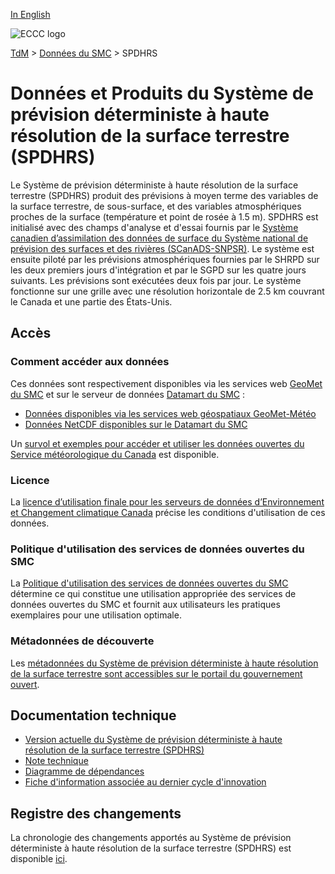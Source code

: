 [In English](readme_hrdlps_en.md)

![ECCC logo](../../img_eccc-logo.png)

[TdM](../../readme_fr.md) > [Données du SMC](../readme_fr.md) > SPDHRS

# Données et Produits du Système de prévision déterministe à haute résolution de la surface terrestre (SPDHRS)

Le Système de prévision déterministe à haute résolution de la surface terrestre (SPDHRS) produit des prévisions à moyen terme des variables de la surface terrestre, de sous-surface, et des variables atmosphériques proches de la surface (température et point de rosée à 1.5 m).  SPDHRS est initialisé avec des champs d'analyse et d'essai fournis par le [Système canadien d’assimilation des données de surface du Système national de prévision des surfaces et des rivières (SCanADS-SNPSR)](../../msc-data/nwp_caldas-nsrps/readme_caldas-nsrps_fr.md). Le système est ensuite piloté par les prévisions atmosphériques fournies par le SHRPD sur les deux premiers jours d'intégration et par le SGPD sur les quatre jours suivants. Les prévisions sont exécutées deux fois par jour. Le système fonctionne sur une grille avec une résolution horizontale de 2.5 km couvrant le Canada et une partie des États-Unis.

## Accès

### Comment accéder aux données

Ces données sont respectivement disponibles via les services web [GeoMet du SMC](https://eccc-msc.github.io/open-data/msc-geomet/readme_fr/) et sur le serveur de données [Datamart du SMC](../../msc-datamart/readme_fr.md) :

* [Données disponibles via les services web géospatiaux GeoMet-Météo](https://eccc-msc.github.io/open-data/msc-geomet/readme_fr/)
* [Données NetCDF disponibles sur le Datamart du SMC](readme_hrdlps-datamart_fr.md)   

Un [survol et exemples pour accéder et utiliser les données ouvertes du Service météorologique du Canada](../../usage/readme_fr.md) est disponible.

### Licence

La [licence d’utilisation finale pour les serveurs de données d’Environnement et Changement climatique Canada](../../licence/readme_fr.md) précise les conditions d'utilisation de ces données.

### Politique d'utilisation des services de données ouvertes du SMC

La [Politique d'utilisation des services de données ouvertes du SMC](../../usage-policy/readme_fr.md) détermine ce qui constitue une utilisation appropriée des services de données ouvertes du SMC et fournit aux utilisateurs les pratiques exemplaires pour une utilisation optimale.

### Métadonnées de découverte

Les [métadonnées du Système de prévision déterministe à haute résolution de la surface terrestre sont accessibles sur le portail du gouvernement ouvert](https://ouvert.canada.ca/data/fr/organization/ec?_res_type_limit=0&_keywords_fra_limit=0&_res_format_limit=0&frequency=continual&portal_type=dataset&_keywords_limit=0&res_type=dataset&keywords=Temperature).

## Documentation technique

* [Version actuelle du Système de prévision déterministe à haute résolution de la surface terrestre (SPDHRS)](https://collaboration.cmc.ec.gc.ca/cmc/CMOI/product_guide/docs/tech_specifications/tech_specifications_HRDLPS_f.pdf)
* [Note technique](https://collaboration.cmc.ec.gc.ca/cmc/CMOI/product_guide/docs/tech_notes/technote_hrdlps_f.pdf)
* [Diagramme de dépendances](https://collaboration.cmc.ec.gc.ca/cmc/cmos/public_doc/msc-data/nwep-dependency-diagrams/system_NSRPS-HRDLPS_fr.svg)
* [Fiche d'information associée au dernier cycle d'innovation](https://collaboration.cmc.ec.gc.ca/cmc/cmoi/product_guide/docs/fact_sheets/factsheet_hrdlps_f.pdf)

## Registre des changements 

La chronologie des changements apportés au Système de prévision déterministe à haute résolution de la surface terrestre (SPDHRS) est disponible [ici](changelog_hrdlps_fr.md).

